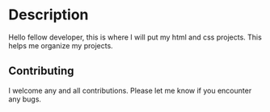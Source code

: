 # Description
Hello fellow developer, this is where I will put my html and css projects. This helps me organize my projects. 
## Contributing
I welcome any and all contributions. Please let me know if you encounter any bugs. 
